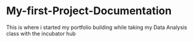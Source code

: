 # My-first-Project-Documentation
This is where i started my portfolio building while taking my Data Analysis class with the incubator hub
